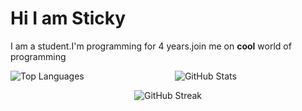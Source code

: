 # Hi I am Sticky
I am a student.I'm programming for 4 years.join me on **cool** world of programming

<p align="center"> <img align="left" src="https://github-readme-stats.vercel.app/api/top-langs?username=StickyCoolDev&show_icons=true&locale=en&layout=compact&theme=radical" alt="Top Languages" /> </p>
 <p align="center"> <img align="center" src="https://github-readme-stats.vercel.app/api?username=StickyCoolDev&show_icons=true&locale=en&theme=radical" alt="GitHub Stats" /> </p> <p align="center"> <img align="center" src="https://github-readme-streak-stats.herokuapp.com/?user=bencheayoub&theme=radical" alt="GitHub Streak" /> </p>





